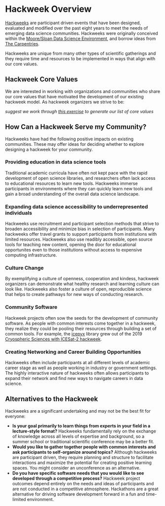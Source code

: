 # Hackweek Overview

[Hackweeks](https://www.pnas.org/content/115/36/8872.short) are participant driven events that have been designed, evaluated and modified over the past eight years to meet the needs of emerging data science communities. Hackweeks were originally conceived within the [Moore/Sloan Data Science Environment](http://msdse.org/), and borrow ideas from [The Carpentries](https://carpentries.org/). 

Hackweeks are unique from many other types of scientific gatherings and they require time and resources to be implemented in ways that align with our core values.

## Hackweek Core Values

We are interested in working with organizations and communities who share our core values that have motivated the development of our existing hackweek model. As hackweek organizers we strive to be:

*suggest we work through [this exercise](https://zenodo.org/record/3906620#.YBHpYvtKhH5) to generate our list of core values*

## How Can a Hackweek Serve my Community?

Hackweeks have had the following positive impacts on existing communities. These may offer ideas for deciding whether to explore designing a hackweek for your community.

### Providing education in data science tools

Traditional academic curricula have often not kept pace with the rapid development of open science libraries, and researchers often lack access to educational resources to learn new tools. Hackweeks immerse participants in environments where they can quickly learn new tools and gain a broad understanding of the overall data science landscape.

### Expanding data science accessibility to underrepresented individuals

Hackweeks use recruitment and participant selection methods that strive to broaden accessibility and minimize bias in selection of participants. Many hackweeks offer travel grants to support participants from institutions with limited resources. Hackweeks also use readibly accessible, open source tools for teaching new content, opening the door for educational opportunites even to those institutions without access to expensive computing infrastructure.

### Culture Change

By exemplifying a culture of openness, cooperation and kindess, hackweek organizers can demonstrate what healthy research and learning culture can look like. Hackweeks also foster a culture of open, reproducible science that helps to create pathways for new ways of conducting research.

### Community Software

Hackweek projects often sow the seeds for the development of community software. As people with common interests come together in a hackweek, they realize they could be pooling their resources through building a set of common tools. For example, the [icepyx](https://icepyx.readthedocs.io/en/latest/) library grew out of the 2019 [Cryospheric Sciences with ICESat-2 hackweek](https://icesat-2hackweek.github.io).

### Creating Networking and Career Building Opportunities

Hackweeks often include participants at all different levels of academic career stage as well as people working in industry or government settings. The highly interactive nature of hackweeks often allows participants to expand their network and find new ways to navigate careers in data science. 

## Alternatives to the Hackweek

Hackweeks are a significant undertaking and may not be the best fit for everyone:

* **Is your goal primarily to learn things from experts in your field in a lecture-style format?** Hackweeks fundamentally rely on the exchange of knowledge across all levels of expertise and background, so a summer school or traditional scientific conference may be a better fit.
* **Would you like to gather together people with common interests and ask participants to self-organize around topics?** Although hackweeks are participant driven, they require planning and structure to facilitate interactions and maximize the potential for creating positive learning spaces. You might consider an unconference as an alternative. 
* **Do you have specific software needs that you would like to see developed through a competitive process?** Hackweek project outcomes depend entirely on the needs and ideas of participants and are not conducted in a competitive atmosphere. Hackathons are a great alternative for driving software development forward in a fun and time-limited environment.